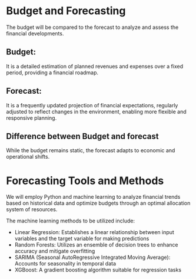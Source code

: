 # Budget and Forecasting
The budget will be compared to the forecast to analyze and assess the financial developments.

## Budget:
It is a detailed estimation of planned revenues and expenses over a fixed period, providing a financial roadmap.

## Forecast:
It is a frequently updated projection of financial expectations, regularly adjusted to reflect changes in the environment, enabling more flexible and responsive planning.

## Difference between Budget and forecast
While the budget remains static, the forecast adapts to economic and operational shifts.

# Forecasting Tools and Methods
We will employ Python and machine learning to analyze financial trends based on historical data and optimize budgets through an optimal allocation system of resources.

The machine learning methods to be utilized include:
- Linear Regression: Establishes a linear relationship between input variables and the target variable for making predictions
- Random Forests: Utilizes an ensemble of decision trees to enhance accuracy and mitigate overfitting
- SARIMA (Seasonal AutoRegressive Integrated Moving Average): Accounts for seasonality in temporal data
- XGBoost: A gradient boosting algorithm suitable for regression tasks
